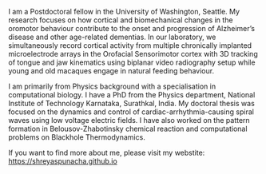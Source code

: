 I am a Postdoctoral fellow in the University of Washington, Seattle. My research focuses
on how cortical and biomechanical changes in the oromotor behaviour contribute to the onset and
progression of Alzheimer’s disease and other age-related dementias. In our laboratory, we simultaneously 
record cortical activity from multiple chronically implanted microelectrode arrays in the Orofacial Sensorimotor 
cortex with 3D tracking of tongue and jaw kinematics using biplanar video radiography setup while young and old macaques 
engage in natural feeding behaviour.

I am primarily from Physics background with a specialisation in computational biology. I have a PhD from the Physics department,
National Institute of Technology Karnataka, Surathkal, India. My doctoral thesis was focused on the
dynamics and control of cardiac-arrhythmia-causing spiral waves using low voltage electric fields. I have also worked on the 
pattern formation in Belousov-Zhabotinsky chemical reaction and computational problems on Blackhole Thermodynamics. 

If you want to find more about me, please visit my webstite: https://shreyaspunacha.github.io
